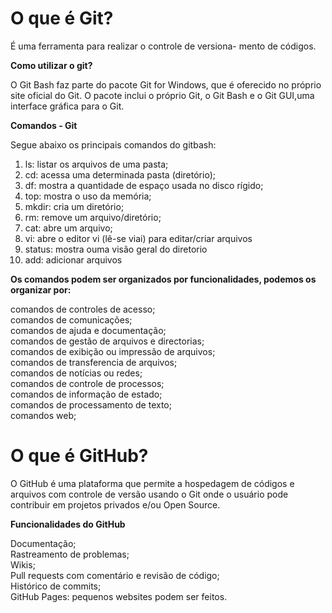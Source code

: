 <strong><h1>O que é Git?</h1></strong>

É uma ferramenta para realizar o controle de versiona-
mento de códigos.

<strong>Como utilizar o git?</strong>

O Git Bash faz parte do pacote Git for Windows, que é oferecido no próprio site oficial do Git.
O pacote inclui o próprio Git, o Git Bash e o Git GUI,uma interface gráfica para o Git.


<strong>Comandos - Git</strong> 

Segue abaixo os principais comandos do gitbash:

1) ls: listar os arquivos de uma pasta;
2) cd: acessa uma determinada pasta (diretório);
3) df: mostra a quantidade de espaço usada
   no disco rígido;
4) top: mostra o uso da memória;
5) mkdir: cria um diretório;
6) rm: remove um arquivo/diretório;
7) cat: abre um arquivo;
8) vi: abre o editor vi (lê-se viai) para editar/criar arquivos
9) status: mostra ouma visão geral do diretorio
10) add: adicionar arquivos

<strong>Os comandos podem ser organizados por funcionalidades, podemos os organizar por:</strong>

comandos de controles de acesso;<br>
comandos de comunicações;<br>
comandos de ajuda e documentação;<br>
comandos de gestão de arquivos e directorias;<br>
comandos de exibição ou impressão de arquivos;<br>
comandos de transferencia de arquivos;<br>
comandos de notícias ou redes;<br>
comandos de controle de processos;<br>
comandos de informação de estado;<br>
comandos de processamento de texto;<br>
comandos web;<br>



<strong><h1>O que é GitHub?</h1></strong>

O GitHub é uma plataforma que permite a hospedagem de códigos e arquivos com controle de 
versão usando o Git onde o usuário pode contribuir em projetos privados e/ou Open Source.

<strong>Funcionalidades do GitHub</strong>

Documentação;<br>
Rastreamento de problemas;<br>
Wikis;<br>
Pull requests com comentário e revisão de código;<br>
Histórico de commits;<br>
GitHub Pages: pequenos websites podem ser feitos.<br>

